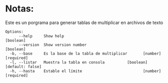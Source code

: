 # Notas:
Este es un porgrama para generar tablas de multiplicar en archivos de texto

```
Options:
      --help     Show help                                             [boolean]
      --version  Show version number                                   [boolean]
  -b, --base     Es la base de la tabla de multiplicar       [number] [required]
  -l, --listar   Muestra la tabla en consola          [boolean] [default: false]
  -h, --hasta    Estable el límite                           [number] [required]
  ```